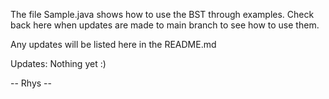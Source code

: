 The file Sample.java shows how to use the BST through examples. Check back here when updates are made to main branch to see how to use them.

Any updates will be listed here in the README.md

Updates:
    Nothing yet :)

-- Rhys --
